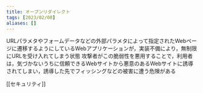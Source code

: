 ```yaml
---
title: オープンリダイレクト
tags: [2023/02/08]
aliases: []
---
```


URLパラメタやフォームデータなどの外部パラメタによって指定されたWebページに遷移するようにしているWebアプリケーションが，実装不備により，無制限にURLを受け入れてしまう状態
攻撃者がこの脆弱性を悪用することで，利用者は，気づかないうちに信頼できるWebサイトから悪意のあるWebサイトに誘導されてしまい，誘導した先でフィッシングなどの被害に遭う危険がある

[[セキュリティ]]